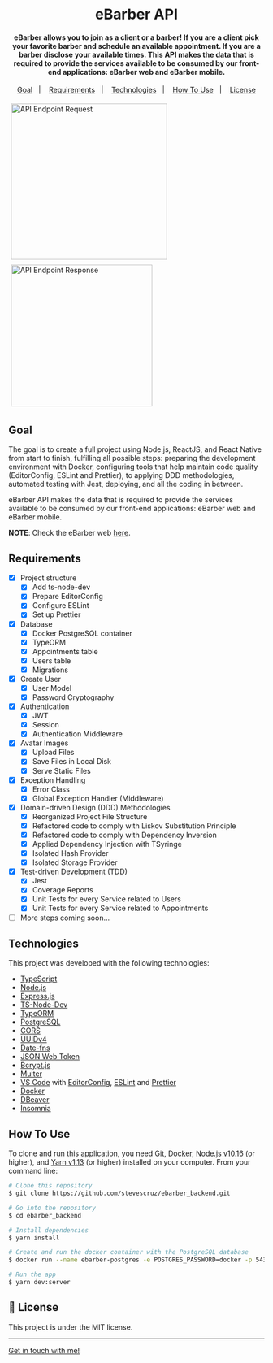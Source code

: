 <h1 align="center">
    <br>
    eBarber API
</h1>

<h4 align="center">
  eBarber allows you to join as a client or a barber! If you are a client pick your favorite barber and schedule an available
	appointment. If you are a barber disclose your available times.
  This API makes the data that is required to provide the services available to be consumed by our front-end applications:
  eBarber web and eBarber mobile.
</h4>

<p align="center">
  <a href="#goal">Goal</a>&nbsp;&nbsp;&nbsp;|&nbsp;&nbsp;&nbsp;
  <a href="#requirements">Requirements</a>&nbsp;&nbsp;&nbsp;|&nbsp;&nbsp;&nbsp;
  <a href="#technologies">Technologies</a>&nbsp;&nbsp;&nbsp;|&nbsp;&nbsp;&nbsp;
  <a href="#how-to-use">How To Use</a>&nbsp;&nbsp;&nbsp;|&nbsp;&nbsp;&nbsp;
  <a href="#memo-license">License</a>
</p>

<div style="display: flex; flex-wrap: wrap;">
  <img style="margin: 5px" alt="API Endpoint Request" src="https://res.cloudinary.com/dmct8cfu9/image/upload/v1596000133/ebarber_api_endpoints1.png" width="306.85" />

  <img style="margin: 5px" alt="API Endpoint Response" src="https://res.cloudinary.com/dmct8cfu9/image/upload/v1596000133/ebarber_api_endpoints2.png" width="278.35" />
</div>

## Goal

The goal is to create a full project using Node.js, ReactJS, and React Native from start to finish, fulfilling all possible steps: preparing the development environment with Docker, configuring tools that help maintain code quality (EditorConfig, ESLint and Prettier), to applying DDD methodologies, automated testing with Jest, deploying, and all the coding in between.

eBarber API makes the data that is required to provide the services available to be consumed by our front-end applications:
  eBarber web and eBarber mobile.

**NOTE**: Check the eBarber web [here](https://github.com/stevescruz/ebarber_web).

## Requirements

- [x] Project structure
  - [x] Add ts-node-dev
  - [x] Prepare EditorConfig
  - [x] Configure ESLint
  - [x] Set up Prettier
- [x] Database
  - [x] Docker PostgreSQL container
  - [x] TypeORM
  - [x] Appointments table
  - [x] Users table
  - [x] Migrations
- [x] Create User
  - [x] User Model
  - [x] Password Cryptography
- [x] Authentication
  - [x] JWT
  - [x] Session
  - [x] Authentication Middleware
- [x] Avatar Images
  - [x] Upload Files
  - [x] Save Files in Local Disk
  - [x] Serve Static Files
- [x] Exception Handling
  - [x] Error Class
  - [x] Global Exception Handler (Middleware)
- [x] Domain-driven Design (DDD) Methodologies
  - [x] Reorganized Project File Structure
  - [x] Refactored code to comply with Liskov Substitution Principle
  - [x] Refactored code to comply with Dependency Inversion
  - [x] Applied Dependency Injection with TSyringe
  - [x] Isolated Hash Provider
  - [x] Isolated Storage Provider
- [x] Test-driven Development (TDD)
  - [x] Jest
  - [x] Coverage Reports
  - [x] Unit Tests for every Service related to Users
  - [x] Unit Tests for every Service related to Appointments
- [ ] More steps coming soon...

## Technologies

This project was developed with the following technologies:

-  [TypeScript](https://www.typescriptlang.org/)
-  [Node.js](https://nodejs.org/en/)
-  [Express.js](https://expressjs.com/)
-  [TS-Node-Dev](https://github.com/whitecolor/ts-node-dev)
-  [TypeORM](https://typeorm.io/#/)
-  [PostgreSQL](https://www.postgresql.org/)
-  [CORS](https://expressjs.com/en/resources/middleware/cors.html)
-  [UUIDv4](https://github.com/uuidjs/uuid)
-  [Date-fns](https://date-fns.org/)
-  [JSON Web Token](https://github.com/auth0/node-jsonwebtoken)
-  [Bcrypt.js](https://github.com/dcodeIO/bcrypt.js/)
-  [Multer](https://github.com/expressjs/multer)
-  [VS Code][vc] with [EditorConfig][vceditconfig], [ESLint][vceslint] and [Prettier][vcprettier]
-  [Docker](https://www.docker.com/)
-  [DBeaver](https://dbeaver.io/)
-  [Insomnia](https://insomnia.rest/)

## How To Use

To clone and run this application, you need [Git](https://git-scm.com), [Docker](https://www.docker.com/), [Node.js v10.16][nodejs] (or higher), and [Yarn v1.13][yarn] (or higher) installed on your computer. From your command line:

```bash
# Clone this repository
$ git clone https://github.com/stevescruz/ebarber_backend.git

# Go into the repository
$ cd ebarber_backend

# Install dependencies
$ yarn install

# Create and run the docker container with the PostgreSQL database
$ docker run --name ebarber-postgres -e POSTGRES_PASSWORD=docker -p 5432:5432 -d postgres

# Run the app
$ yarn dev:server
```

## :memo: License
This project is under the MIT license.

---

[Get in touch with me!](https://www.linkedin.com/in/stevescruz/)

[nodejs]: https://nodejs.org/
[yarn]: https://yarnpkg.com/
[vc]: https://code.visualstudio.com/
[vceditconfig]: https://marketplace.visualstudio.com/items?itemName=EditorConfig.EditorConfig
[vceslint]: https://marketplace.visualstudio.com/items?itemName=dbaeumer.vscode-eslint
[vcprettier]: https://marketplace.visualstudio.com/items?itemName=esbenp.prettier-vscode
